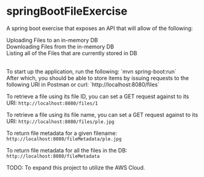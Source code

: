 # springBootFileExercise
A spring boot exercise that exposes an API that will allow of the following:

Uploading Files to an in-memory DB<br/>
Downloading Files from the in-memory DB<br/>
Listing all of the Files that are currently stored in DB<br/>

<br/>
To start up the application, run the following:
`mvn spring-boot:run`

<br/>
After which, you should be able to store items by issuing requests to the following URI in Postman or curl: `http://localhost:8080/files`
<br/>

To retrieve a file using its file ID, you can set a GET request against to its URI:
`http://localhost:8080/files/1`

To retrieve a file using its file name, you can set a GET request against to its URI:
`http://localhost:8080/files/ple.jpg`

To return file metadata for a given filename:
`http://localhost:8080/fileMetadata/ple.jpg`

To return file metadata for all the files in the DB:
`http://localhost:8080/fileMetadata`

TODO: To expand this project to utilize the AWS Cloud. 